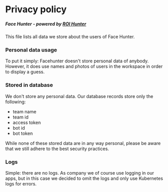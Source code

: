 <h1>Privacy policy</h1>
<h5>Face Hunter - powered by <a href="https://www.roihunter.com/join-us">ROI Hunter</a></h5>
This file lists all data we store about the users of Face Hunter.

<h3>Personal data usage</h3>
To put it simply: Facehunter doesn't store personal data of anybody. However, it does use names and photos of users in the workspace in order to display a guess.

<h3>Stored in database</h3>
We don't store any personal data. Our database records store only the following:
<ul>
<li>team name</li>
<li>team id</li>
<li>access token</li>
<li>bot id</li>
<li>bot token</li>
</ul>

While none of these stored data are in any way personal, please be aware that we still adhere to the best security practices.

<h3>Logs</h3>
Simple: there are no logs. As company we of course use logging in our apps, but in this case we decided to omit the logs and only use Kubernetes logs for errors.